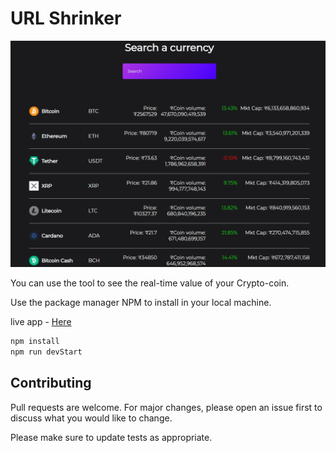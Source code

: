 # URL Shrinker

[![N|Solid](/images/readme_image.png)]()

You can use the tool to see the real-time value of your Crypto-coin.

Use the package manager NPM to install in your local machine.

live app - [Here](https://sad-newton-2079c2.netlify.app/)

```bash
npm install
npm run devStart
```

## Contributing

Pull requests are welcome. For major changes, please open an issue first to discuss what you would like to change.

Please make sure to update tests as appropriate.
